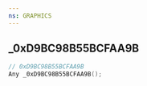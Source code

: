 ```yaml
---
ns: GRAPHICS
---
```

## _0xD9BC98B55BCFAA9B

```c
// 0xD9BC98B55BCFAA9B
Any _0xD9BC98B55BCFAA9B();
```

